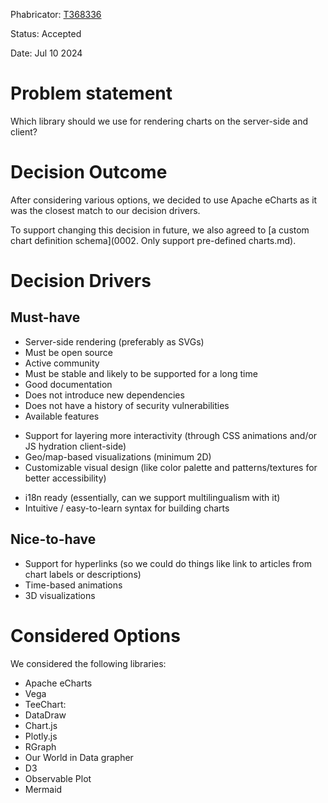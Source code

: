 Phabricator: [T368336](https://phabricator.wikimedia.org/T368336#9971574)

Status: Accepted

Date: Jul 10 2024

# Problem statement

Which library should we use for rendering charts on the server-side and client?

# Decision Outcome

After considering various options, we decided to use Apache eCharts as it was the closest match
to our decision drivers.

To support changing this decision in future, we also agreed to [a custom chart definition schema](0002. Only support pre-defined charts.md).

# Decision Drivers

## Must-have

* Server-side rendering (preferably as SVGs)
* Must be open source
* Active community
* Must be stable and likely to be supported for a long time
* Good documentation
* Does not introduce new dependencies
* Does not have a history of security vulnerabilities
* Available features
 - Support for layering more interactivity (through CSS animations and/or JS hydration client-side)
 - Geo/map-based visualizations (minimum 2D)
 - Customizable visual design (like color palette and patterns/textures for better accessibility)
* i18n ready (essentially, can we support multilingualism with it)
* Intuitive / easy-to-learn syntax for building charts

## Nice-to-have

* Support for hyperlinks (so we could do things like link to articles from chart labels or descriptions)
* Time-based animations
* 3D visualizations

# Considered Options

We considered the following libraries:
* Apache eCharts
* Vega
* TeeChart:
* DataDraw
* Chart.js
* Plotly.js
* RGraph
* Our World in Data grapher
* D3
* Observable Plot
* Mermaid

